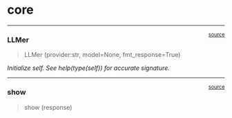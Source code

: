 # core


<!-- WARNING: THIS FILE WAS AUTOGENERATED! DO NOT EDIT! -->

------------------------------------------------------------------------

<a href="https://github.com/Mchristos/llmer/blob/main/llmer/core.py#L20"
target="_blank" style="float:right; font-size:smaller">source</a>

### LLMer

>  LLMer (provider:str, model=None, fmt_response=True)

*Initialize self. See help(type(self)) for accurate signature.*

------------------------------------------------------------------------

<a href="https://github.com/Mchristos/llmer/blob/main/llmer/core.py#L17"
target="_blank" style="float:right; font-size:smaller">source</a>

### show

>  show (response)
